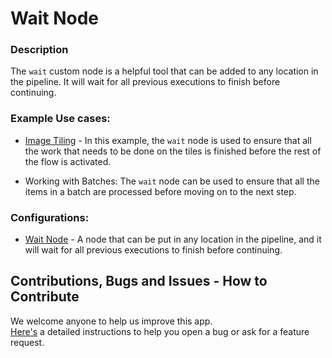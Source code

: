 # Wait Node

### Description

The `wait` custom node is a helpful tool that can be added to any location in the pipeline. It will wait for all previous executions to finish before continuing.

### Example Use cases:

* [Image Tiling](https://github.com/dataloop-ai-apps/image-tiling-nodes) - In this example, the `wait` node is used to ensure that all the work that needs to be done on the tiles is finished before the rest of the flow is activated.

* Working with Batches: The `wait` node can be used to ensure that all the items in a batch are processed before moving on to the next step.

### Configurations: 

* [Wait Node](wait_node/README.md) - A node that can be put in any location in the pipeline, and it will wait for all previous executions to finish before continuing.

## Contributions, Bugs and Issues - How to Contribute

We welcome anyone to help us improve this app.  
[Here's](CONTRIBUTING.md) a detailed instructions to help you open a bug or ask for a feature request.
